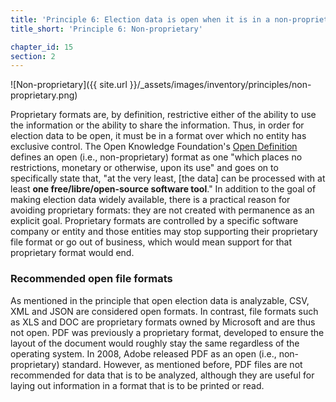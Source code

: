 ```yaml
---
title: 'Principle 6: Election data is open when it is in a non-proprietary format'
title_short: 'Principle 6: Non-proprietary'

chapter_id: 15
section: 2
---
```


![Non-proprietary]({{ site.url }}/\_assets/images/inventory/principles/non-proprietary.png)

Proprietary formats are, by definition, restrictive either of the ability to use the information or the ability to share the information. Thus, in order for election data to be open, it must be in a format over which no entity has exclusive control. The Open Knowledge Foundation's [Open Definition](http://opendefinition.org/od/) defines an open (i.e., non-proprietary) format as one "which places no restrictions, monetary or otherwise, upon its use" and goes on to specifically state that, "at the very least, \[the data\] can be processed with at least **one free/libre/open-source software tool**." In addition to the goal of making election data widely available, there is a practical reason for avoiding proprietary formats: they are not created with permanence as an explicit goal. Proprietary formats are controlled by a specific software company or entity and those entities may stop supporting their proprietary file format or go out of business, which would mean support for that proprietary format would end.

### Recommended open file formats

As mentioned in the principle that open election data is analyzable, CSV, XML and JSON are considered open formats. In contrast, file formats such as XLS and DOC are proprietary formats owned by Microsoft and are thus not open. PDF was previously a proprietary format, developed to ensure the layout of the document would roughly stay the same regardless of the operating system. In 2008, Adobe released PDF as an open (i.e., non-proprietary) standard. However, as mentioned before, PDF files are not recommended for data that is to be analyzed, although they are useful for laying out information in a format that is to be printed or read.
